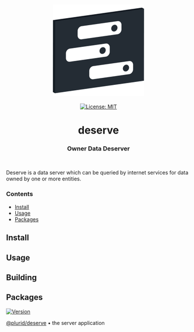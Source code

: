 <p align="center">
    <img src="https://raw.githubusercontent.com/plurid/deserve/master/about/identity/deserve-logo.png" height="250px">
    <br />
    <br />
    <a target="_blank" href="https://github.com/plurid/deserve/blob/master/LICENSE">
        <img src="https://img.shields.io/badge/license-MIT-blue.svg?colorB=1380C3&style=for-the-badge" alt="License: MIT">
    </a>
</p>



<h1 align="center">
    deserve
</h1>


<h3 align="center">
    Owner Data Deserver
</h1>


<br />


Deserve is a data server which can be queried by internet services for data owned by one or more entities.


### Contents

+ [Install](#install)
+ [Usage](#usage)
+ [Packages](#packages)



## Install


## Usage


## Building



## Packages


<a target="_blank" href="https://www.npmjs.com/package/@plurid/deserve">
    <img src="https://img.shields.io/npm/v/@plurid/deserve.svg?logo=npm&colorB=1380C3&style=for-the-badge" alt="Version">
</a>

[@plurid/deserve][deserve] • the server application

[deserve]: https://github.com/plurid/datasign/tree/master/packages/deserve
